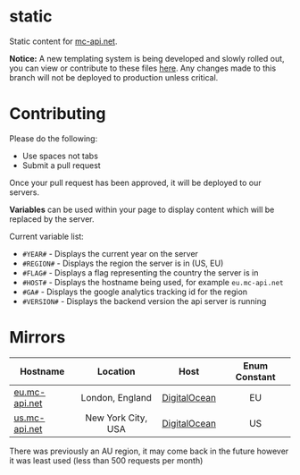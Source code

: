 static
======

Static content for [mc-api.net](https://mc-api.net).

**Notice:** A new templating system is being developed and slowly rolled out, you can view or contribute to these files [here](https://github.com/mc-api/static/tree/templating). Any changes made to this branch will not be deployed to production unless critical.

Contributing
======
Please do the following:
- Use spaces not tabs
- Submit a pull request

Once your pull request has been approved, it will be deployed to our servers.

**Variables** can be used within your page to display content which will be replaced by the server.

Current variable list:
- ```#YEAR#``` - Displays the current year on the server
- ```#REGION#``` - Displays the region the server is in (US, EU)
- ```#FLAG#``` - Displays a flag representing the country the server is in
- ```#HOST#``` - Displays the hostname being used, for example ``eu.mc-api.net``
- ```#GA#``` - Displays the google analytics tracking id for the region
- ```#VERSION#``` - Displays the backend version the api server is running

Mirrors
======
| Hostname        | Location           | Host  | Enum Constant |
| ------------- |:-------------:|:-----:|:---------:|
| [eu.mc-api.net](https://eu.mc-api.net)      | London, England | [DigitalOcean](https://m.do.co/c/f8c7ada39e1b) | EU |
| [us.mc-api.net](https://us.mc-api.net)      | New York City, USA | [DigitalOcean](https://m.do.co/c/f8c7ada39e1b) | US |

There was previously an AU region, it may come back in the future however it was least used (less than 500 requests per month)
